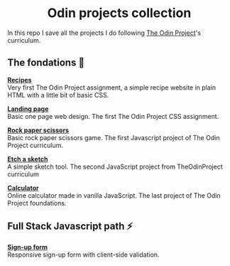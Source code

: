 <h1 align="center">Odin projects collection</h1>

In this repo I save all the projects I do following [The Odin Project](https://www.theodinproject.com/)'s curriculum.

## The fondations 🌱

**[Recipes](https://github.com/sheilaJava/odin-projects-collection/tree/main/foundations/recipes)**  
Very first The Odin Project assignment, a simple recipe website in plain HTML with a little bit of basic CSS.

**[Landing page](https://github.com/sheilaJava/odin-projects-collection/tree/main/foundations/landing-page)**  
Basic one page web design. The first The Odin Project CSS assignment.

**[Rock paper scissors](https://github.com/sheilaJava/odin-projects-collection/tree/main/foundations/landing-page)**  
Basic rock paper scissors game. The first Javascript project of The Odin Project curriculum.

**[Etch a sketch](https://github.com/sheilaJava/odin-projects-collection/tree/main/foundations/etch-a-sketch)**  
A simple sketch tool. The second JavaScript project from TheOdinProject curriculum

**[Calculator](https://github.com/sheilaJava/odin-projects-collection/tree/main/foundations/calculator)**  
Online calculator made in vanilla JavaScript. The last project of The Odin Project foundations.

## Full Stack Javascript path ⚡️

**[Sign-up form](https://github.com/sheilaJava/odin-projects-collection/tree/main/fullstack-javascript/sign-up-form)**  
Responsive sign-up form with client-side validation.